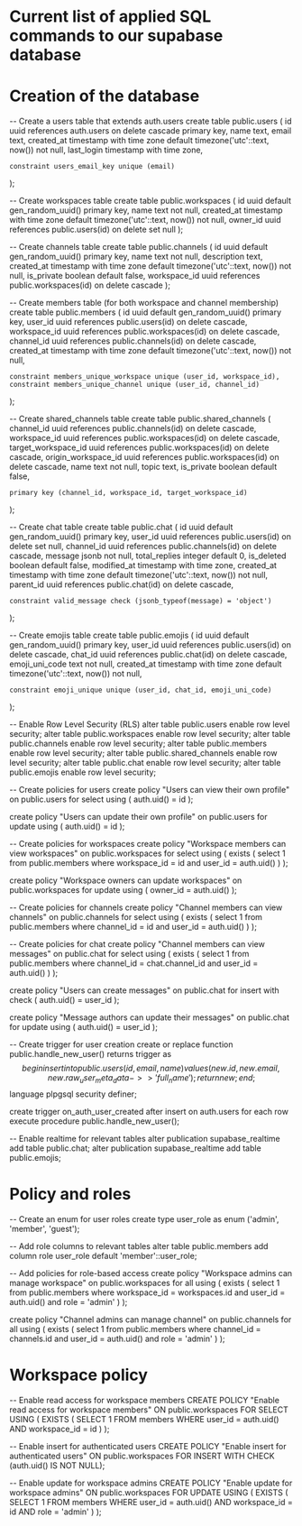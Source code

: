 # Current list of applied SQL commands to our supabase database

# Creation of the database

-- Create a users table that extends auth.users
create table public.users (
    id uuid references auth.users on delete cascade primary key,
    name text,
    email text,
    created_at timestamp with time zone default timezone('utc'::text, now()) not null,
    last_login timestamp with time zone,
    
    constraint users_email_key unique (email)
);

-- Create workspaces table
create table public.workspaces (
    id uuid default gen_random_uuid() primary key,
    name text not null,
    created_at timestamp with time zone default timezone('utc'::text, now()) not null,
    owner_id uuid references public.users(id) on delete set null
);

-- Create channels table
create table public.channels (
    id uuid default gen_random_uuid() primary key,
    name text not null,
    description text,
    created_at timestamp with time zone default timezone('utc'::text, now()) not null,
    is_private boolean default false,
    workspace_id uuid references public.workspaces(id) on delete cascade
);

-- Create members table (for both workspace and channel membership)
create table public.members (
    id uuid default gen_random_uuid() primary key,
    user_id uuid references public.users(id) on delete cascade,
    workspace_id uuid references public.workspaces(id) on delete cascade,
    channel_id uuid references public.channels(id) on delete cascade,
    created_at timestamp with time zone default timezone('utc'::text, now()) not null,
    
    constraint members_unique_workspace unique (user_id, workspace_id),
    constraint members_unique_channel unique (user_id, channel_id)
);

-- Create shared_channels table
create table public.shared_channels (
    channel_id uuid references public.channels(id) on delete cascade,
    workspace_id uuid references public.workspaces(id) on delete cascade,
    target_workspace_id uuid references public.workspaces(id) on delete cascade,
    origin_workspace_id uuid references public.workspaces(id) on delete cascade,
    name text not null,
    topic text,
    is_private boolean default false,
    
    primary key (channel_id, workspace_id, target_workspace_id)
);

-- Create chat table
create table public.chat (
    id uuid default gen_random_uuid() primary key,
    user_id uuid references public.users(id) on delete set null,
    channel_id uuid references public.channels(id) on delete cascade,
    message jsonb not null,
    total_replies integer default 0,
    is_deleted boolean default false,
    modified_at timestamp with time zone,
    created_at timestamp with time zone default timezone('utc'::text, now()) not null,
    parent_id uuid references public.chat(id) on delete cascade,
    
    constraint valid_message check (jsonb_typeof(message) = 'object')
);

-- Create emojis table
create table public.emojis (
    id uuid default gen_random_uuid() primary key,
    user_id uuid references public.users(id) on delete cascade,
    chat_id uuid references public.chat(id) on delete cascade,
    emoji_uni_code text not null,
    created_at timestamp with time zone default timezone('utc'::text, now()) not null,
    
    constraint emoji_unique unique (user_id, chat_id, emoji_uni_code)
);

-- Enable Row Level Security (RLS)
alter table public.users enable row level security;
alter table public.workspaces enable row level security;
alter table public.channels enable row level security;
alter table public.members enable row level security;
alter table public.shared_channels enable row level security;
alter table public.chat enable row level security;
alter table public.emojis enable row level security;

-- Create policies for users
create policy "Users can view their own profile"
    on public.users for select
    using ( auth.uid() = id );

create policy "Users can update their own profile"
    on public.users for update
    using ( auth.uid() = id );

-- Create policies for workspaces
create policy "Workspace members can view workspaces"
    on public.workspaces for select
    using ( 
        exists (
            select 1 from public.members
            where workspace_id = id
            and user_id = auth.uid()
        )
    );

create policy "Workspace owners can update workspaces"
    on public.workspaces for update
    using ( owner_id = auth.uid() );

-- Create policies for channels
create policy "Channel members can view channels"
    on public.channels for select
    using (
        exists (
            select 1 from public.members
            where channel_id = id
            and user_id = auth.uid()
        )
    );

-- Create policies for chat
create policy "Channel members can view messages"
    on public.chat for select
    using (
        exists (
            select 1 from public.members
            where channel_id = chat.channel_id
            and user_id = auth.uid()
        )
    );

create policy "Users can create messages"
    on public.chat for insert
    with check ( auth.uid() = user_id );

create policy "Message authors can update their messages"
    on public.chat for update
    using ( auth.uid() = user_id );

-- Create trigger for user creation
create or replace function public.handle_new_user()
returns trigger as $$
begin
    insert into public.users (id, email, name)
    values (new.id, new.email, new.raw_user_meta_data->>'full_name');
    return new;
end;
$$ language plpgsql security definer;

create trigger on_auth_user_created
    after insert on auth.users
    for each row execute procedure public.handle_new_user();

-- Enable realtime for relevant tables
alter publication supabase_realtime add table public.chat;
alter publication supabase_realtime add table public.emojis;

# Policy and roles

-- Create an enum for user roles
create type user_role as enum ('admin', 'member', 'guest');

-- Add role columns to relevant tables
alter table public.members add column role user_role default 'member'::user_role;

-- Add policies for role-based access
create policy "Workspace admins can manage workspace"
    on public.workspaces
    for all
    using (
        exists (
            select 1 from public.members
            where workspace_id = workspaces.id
            and user_id = auth.uid()
            and role = 'admin'
        )
    );

create policy "Channel admins can manage channel"
    on public.channels
    for all
    using (
        exists (
            select 1 from public.members
            where channel_id = channels.id
            and user_id = auth.uid()
            and role = 'admin'
        )
    );

# Workspace policy

-- Enable read access for workspace members
CREATE POLICY "Enable read access for workspace members" ON public.workspaces
FOR SELECT
USING (
  EXISTS (
    SELECT 1 FROM members 
    WHERE user_id = auth.uid() 
    AND workspace_id = id
  )
);

-- Enable insert for authenticated users
CREATE POLICY "Enable insert for authenticated users" ON public.workspaces
FOR INSERT
WITH CHECK (auth.uid() IS NOT NULL);

-- Enable update for workspace admins
CREATE POLICY "Enable update for workspace admins" ON public.workspaces
FOR UPDATE
USING (
  EXISTS (
    SELECT 1 FROM members 
    WHERE user_id = auth.uid() 
    AND workspace_id = id 
    AND role = 'admin'
  )
);
